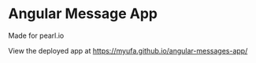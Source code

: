 # Angular Message App
Made for pearl.io

View the deployed app at https://myufa.github.io/angular-messages-app/